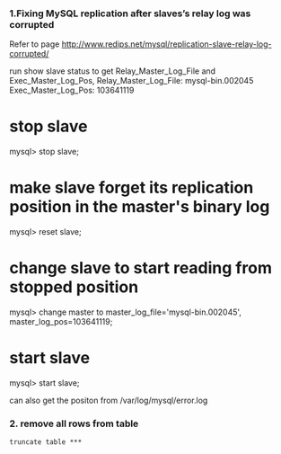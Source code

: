 
### 1.Fixing MySQL replication after slaves’s relay log was corrupted
  Refer to page http://www.redips.net/mysql/replication-slave-relay-log-corrupted/
  
  run show slave status to get Relay_Master_Log_File and Exec_Master_Log_Pos,
  Relay_Master_Log_File: mysql-bin.002045
  Exec_Master_Log_Pos: 103641119
  
  # stop slave
  mysql> stop slave;
   
  # make slave forget its replication position in the master's binary log
  mysql> reset slave;
   
  # change slave to start reading from stopped position
  mysql> change master to master_log_file='mysql-bin.002045', master_log_pos=103641119;
   
  # start slave
  mysql> start slave;
  
  can also get the positon from /var/log/mysql/error.log  

### 2. remove all rows from table
  `truncate table ***`

